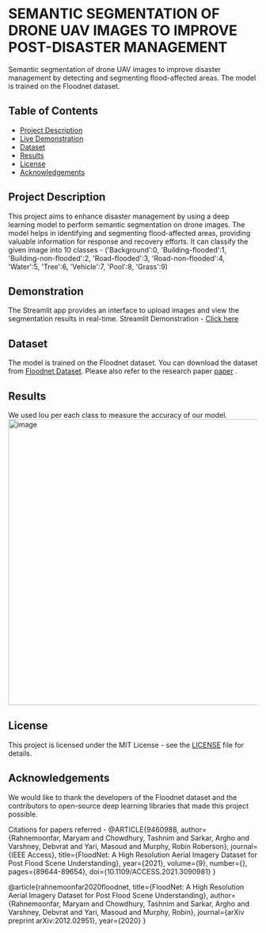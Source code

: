 # SEMANTIC SEGMENTATION OF DRONE UAV IMAGES TO IMPROVE POST-DISASTER MANAGEMENT

Semantic segmentation of drone UAV images to improve disaster management by detecting and segmenting flood-affected areas. The model is trained on the Floodnet dataset.

## Table of Contents
- [Project Description](#project-description)
- [Live Demonstration](#demonstration)
- [Dataset](#dataset)
- [Results](#results)
- [License](#license)
- [Acknowledgements](#acknowledgements)

## Project Description
This project aims to enhance disaster management by using a deep learning model to perform semantic segmentation on drone images. The model helps in identifying and segmenting flood-affected areas, providing valuable information for response and recovery efforts. It can classify the given image into 10 classes - ('Background':0, 'Building-flooded':1, 'Building-non-flooded':2, 'Road-flooded':3, 'Road-non-flooded':4, 'Water':5, 'Tree':6, 'Vehicle':7, 'Pool':8, 'Grass':9)

## Demonstration
The Streamlit app provides an interface to upload images and view the segmentation results in real-time.
Streamlit Demonstration - [Click here](https://floodnet-implementation.streamlit.app/)


## Dataset
The model is trained on the Floodnet dataset. You can download the dataset from [Floodnet Dataset]([https://floodnet.org/dataset](https://www.dropbox.com/scl/fo/k33qdif15ns2qv2jdxvhx/ANGaa8iPRhvlrvcKXjnmNRc?rlkey=ao2493wzl1cltonowjdbrnp7f&e=3&dl=0)). Please also refer to the research paper [paper](https://ieeexplore.ieee.org/document/9460988) .


## Results
We used Iou per each class to measure the accuracy of our model. 
<img width="578" alt="image" src="https://github.com/user-attachments/assets/19fbb2d7-fa5b-42d6-ba59-b00aa9d5d581">

## License
This project is licensed under the MIT License - see the [LICENSE](LICENSE) file for details.

## Acknowledgements
We would like to thank the developers of the Floodnet dataset and the contributors to open-source deep learning libraries that made this project possible.

Citations for papers referred - 
@ARTICLE{9460988,
 author={Rahnemoonfar, Maryam and Chowdhury, Tashnim and Sarkar, Argho and Varshney, Debvrat and Yari, Masoud and Murphy, Robin Roberson},
 journal={IEEE Access}, 
 title={FloodNet: A High Resolution Aerial Imagery Dataset for Post Flood Scene Understanding}, 
 year={2021},
 volume={9},
 number={},
 pages={89644-89654},
 doi={10.1109/ACCESS.2021.3090981}
 }

@article{rahnemoonfar2020floodnet,
 title={FloodNet: A High Resolution Aerial Imagery Dataset for Post Flood Scene Understanding},
 author={Rahnemoonfar, Maryam and Chowdhury, Tashnim and Sarkar, Argho and Varshney, Debvrat and Yari, Masoud and Murphy, Robin},
 journal={arXiv preprint arXiv:2012.02951},
 year={2020}
}
